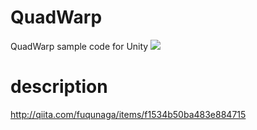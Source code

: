 # QuadWarp
QuadWarp sample code for Unity
![](quadWarp.gif)

# description
http://qiita.com/fuqunaga/items/f1534b50ba483e884715

